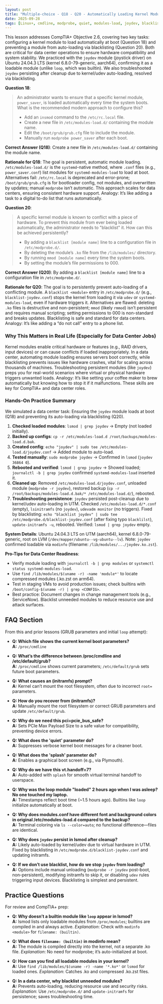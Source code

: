 ```yaml
---
layout: post
title: "Multiple-choice - Q18 - Q20 - Automatically Loading Kernel Modules at Boot"
date: 2025-09-28
tags: [Linux+, cmdline, modprobe, quiet, modules-load, joydev, blacklist]
---
```


This lesson addresses CompTIA+ Objective 2.6, covering two key tasks: configuring a kernel module to load automatically at boot (Question 18) and preventing a module from auto-loading via blacklisting (Question 20). Both are critical for data center operations to ensure hardware compatibility and system stability. We practiced with the `joydev` module (joystick driver) on Ubuntu 24.04.3 LTS (kernel 6.8.0-79-generic, aarch64), confirming it as a loadable module (unlike `loop`, which was builtin). We also troubleshooted `joydev` persisting after cleanup due to kernel/udev auto-loading, resolved via blacklisting.

**Question 18**:

> An administrator wants to ensure that a specific kernel module, `power_saver`, is loaded automatically every time the system boots. What is the recommended modern approach to configure this?
>
> - Add an `insmod` command to the `/etc/rc.local` file.
> - Create a new file in `/etc/modules-load.d/` containing the module name.
> - Edit the `/boot/grub/grub.cfg` file to include the module.
> - Manually run `modprobe power_saver` after each boot.

**Correct Answer (Q18)**: Create a new file in `/etc/modules-load.d/` containing the module name.

**Rationale for Q18**:
The goal is persistent, automatic module loading. `/etc/modules-load.d/` is the `systemd`-native method, where `.conf` files (e.g., `power_saver.conf`) list modules for `systemd-modules-load` to load at boot. Alternatives fail: `/etc/rc.local` is deprecated and error-prone; `/boot/grub/grub.cfg` is for bootloader config, not modules, and overwritten by updates; manual `modprobe` isn’t automatic. This approach scales for data centers, ensuring consistent hardware support. Analogy: It’s like adding a task to a digital to-do list that runs automatically.

**Question 20**:

> A specific kernel module is known to conflict with a piece of hardware. To prevent this module from ever being loaded automatically, the administrator needs to "blacklist" it. How can this be achieved persistently?
>
> - By adding a `blacklist [module name]` line to a configuration file in `/etc/modprobe.d/`.
> - By deleting the module’s `.ko` file from the `/lib/modules/` directory.
> - By running `mmod [module name]` every time the system boots.
> - By setting the module’s file permissions to 000.

**Correct Answer (Q20)**: By adding a `blacklist [module name]` line to a configuration file in `/etc/modprobe.d/`.

**Rationale for Q20**:
The goal is to persistently prevent auto-loading of a conflicting module. A `blacklist <module>` entry in `/etc/modprobe.d/` (e.g., `blacklist-joydev.conf`) stops the kernel from loading it via `udev` or `systemd-modules-load`, even if hardware triggers it. Alternatives are flawed: deleting `.ko` files is destructive and non-persistent; `mmod` (likely `rmmod`) isn’t persistent and requires manual scripting; setting permissions to 000 is non-standard and breaks updates. Blacklisting is safe and standard for data centers. Analogy: It’s like adding a “do not call” entry to a phone list.

### Why This Matters in Real Life (Especially for Data Center Jobs)

Kernel modules enable critical hardware or features (e.g., RAID drivers, input devices) or can cause conflicts if loaded inappropriately. In a data center, automating module loading ensures servers boot correctly, while blacklisting prevents issues like hardware crashes, vital for scaling across thousands of machines. Troubleshooting persistent modules (like `joydev`) preps you for real-world scenarios where virtual or physical hardware triggers unwanted loads. Analogy: It’s like setting your coffee maker to brew automatically but knowing how to stop it if it malfunctions. These skills are key for CompTIA+ and data center roles.

### Hands-On Practice Summary

We simulated a data center task: Ensuring the `joydev` module loads at boot (Q18) and preventing its auto-loading via blacklisting (Q20).

1. **Checked loaded modules**: `lsmod | grep joydev` → Empty (not loaded initially).
2. **Backed up configs**: `cp -r /etc/modules-load.d /root/backups/modules-load.d.bak`.
3. **Created config**: `echo "joydev" | sudo tee /etc/modules-load.d/joydev.conf` → Added module to auto-load.
4. **Tested manually**: `sudo modprobe joydev` → Confirmed in `lsmod` (`joydev 36864 0`).
5. **Rebooted and verified**: `lsmod | grep joydev` → Showed loaded; `journalctl -b | grep joydev` confirmed `systemd-modules-load` inserted it.
6. **Cleaned up**: Removed `/etc/modules-load.d/joydev.conf`, unloaded module (`modprobe -r joydev`), restored backup (`cp -r /root/backups/modules-load.d.bak/* /etc/modules-load.d/`), rebooted.
7. **Troubleshooting persistence**: `joydev` persisted post-cleanup due to kernel/udev auto-loading in UTM. Checked `/etc/modules-load.d/*.conf` (empty), `lsinitramfs` (no `joydev`), `udevadm monitor` (no triggers). Fixed by blacklisting: `echo "blacklist joydev" | sudo tee /etc/modprobe.d/blacklist-joydev.conf` (after fixing typo `blacklilst`), `update-initramfs -u`, rebooted. Verified: `lsmod | grep joydev` empty.

**System Details**: Ubuntu 24.04.3 LTS on UTM (aarch64), kernel 6.8.0-79-generic, root on LVM (`/dev/mapper/ubuntu--vg-ubuntu--lv`). Note: `joydev` confirmed loadable via `modinfo` (filename: `/lib/modules/.../joydev.ko.zst`).

**Pro-Tips for Data Center Readiness**:

- Verify module loading with `journalctl -b | grep modules` or `systemctl status systemd-modules-load`.
- Use `find /lib/modules/$(uname -r) -name 'module*'` to locate compressed modules (.ko.zst on arm64).
- Test in staging VMs to avoid production issues; check builtins with `/boot/config-$(uname -r) | grep <CONFIG>`.
- Best practice: Document changes in change management tools (e.g., ServiceNow). Blacklist unneeded modules to reduce resource use and attack surfaces.

## FAQ Section

From this and prior lessons (GRUB parameters and initial `loop` attempt):

- **Q: Which file shows the current kernel boot parameters?**  
  **A:** `/proc/cmdline`

- **Q: What’s the difference between /proc/cmdline and /etc/default/grub?**  
  **A:** `/proc/cmdline` shows current parameters; `/etc/default/grub` sets future boot parameters.

- **Q: What causes an (initramfs) prompt?**  
  **A:** Kernel can’t mount the root filesystem, often due to incorrect `root=` parameters.

- **Q: How do you recover from (initramfs)?**  
  **A:** Manually mount the root filesystem or correct GRUB parameters and update `/etc/default/grub`.

- **Q: Why do we need this pci=pcie_bus_safe?**  
  **A:** Sets PCIe Max Payload Size to a safe value for compatibility, preventing device errors.

- **Q: What does the 'quiet' parameter do?**  
  **A:** Suppresses verbose kernel boot messages for a cleaner boot.

- **Q: What does the 'splash' parameter do?**  
  **A:** Enables a graphical boot screen (e.g., via Plymouth).

- **Q: Why do we have this vt.handoff=7?**  
  **A:** Auto-added with `splash` for smooth virtual terminal handoff to userspace.

- **Q: Why was the loop module "loaded" 2 hours ago when I was asleep? No one touched my laptop.**  
  **A:** Timestamps reflect boot time (~1.5 hours ago). Builtins like `loop` initialize automatically at boot.

- **Q: Why does modules.conf have different font and background colors in original /etc/modules-load.d compared to the backup?**  
  **A:** Terminal coloring via `ls --color=auto`; no functional difference—files are identical.

- **Q: Why does `joydev` persist in lsmod after cleanup?**  
  **A:** Likely auto-loaded by kernel/udev due to virtual hardware in UTM. Fixed by blacklisting in `/etc/modprobe.d/blacklist-joydev.conf` and updating initramfs.

- **Q: If we don’t use blacklist, how do we stop `joydev` from loading?**  
  **A:** Options include manual unloading (`modprobe -r joydev` post-boot, non-persistent), modifying initramfs to skip it, or disabling `udev` rules triggering input devices. Blacklisting is simplest and persistent.

## Practice Questions

For review and CompTIA+ prep:

- **Q: Why doesn’t a builtin module like `loop` appear in lsmod?**  
  **A:** lsmod lists only loadable modules from `/proc/modules`; builtins are compiled in and always active. _Explanation_: Check with `modinfo <module>` for `filename: (builtin)`.

- **Q: What does `filename: (builtin)` in modinfo mean?**  
  **A:** The module is compiled directly into the kernel, not a separate .ko file. _Explanation_: No need for modprobe; it’s auto-initialized at boot.

- **Q: How can you find all loadable modules in your kernel?**  
  **A:** Use `find /lib/modules/$(uname -r) -name '*.ko*'` or `lsmod` for loaded ones. _Explanation_: Catches .ko and compressed .ko.zst files.

- **Q: In a data center, why blacklist unneeded modules?**  
  **A:** Prevents auto-loading, reducing resource use and security risks. _Explanation_: Use `/etc/modprobe.d/` and `update-initramfs` for persistence; saves troubleshooting time.
